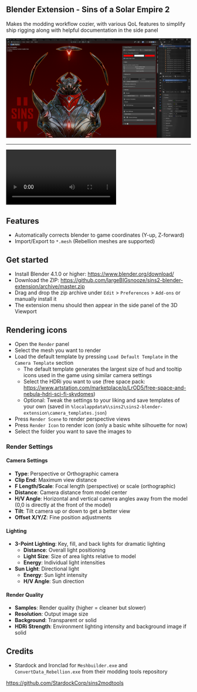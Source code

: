 ## Blender Extension - Sins of a Solar Empire 2


Makes the modding workflow cozier, with various QoL features to simplify ship rigging along with helpful documentation in the side panel

<img src="./blender_splash.png"></img>

<hr>
<video controls>
<source src="https://i.imgur.com/tmxPjsN.mp4" type="video/mp4">
</video>

## Features
- Automatically corrects blender to game coordinates (Y-up, Z-forward)
- Import/Export to `*.mesh` (Rebellion meshes are supported)

## Get started

- Install Blender 4.1.0 or higher: https://www.blender.org/download/
- Download the ZIP: https://github.com/largeBIGsnooze/sins2-blender-extension/archive/master.zip
- Drag and drop the zip archive under `Edit` > `Preferences` > `Add-ons` or manually install it
- The extension menu should then appear in the side panel of the 3D Viewport

## Rendering icons

- Open the `Render` panel
- Select the mesh you want to render
- Load the default template by pressing `Load Default Template` in the `Camera Template` section
    - The default template generates the largest size of hud and tooltip icons used in the game using similar camera settings
    - Select the HDRi you want to use
        (free space pack: https://www.artstation.com/marketplace/p/LrOD5/free-space-and-nebula-hdri-sci-fi-skydomes)
    - Optional: Tweak the settings to your liking and save templates of your own (saved in `%localappdata%\sins2\sins2-blender-extension\camera_templates.json`)
- Press `Render Scene` to render perspective views
- Press `Render Icon` to render icon (only a basic white silhouette for now)
- Select the folder you want to save the images to

### Render Settings

#### Camera Settings
- **Type**: Perspective or Orthographic camera
- **Clip End**: Maximum view distance
- **F Length/Scale**: Focal length (perspective) or scale (orthographic)
- **Distance**: Camera distance from model center
- **H/V Angle**: Horizontal and vertical camera angles away from the model (0,0 is directly at the front of the model)
- **Tilt**: Tilt camera up or down to get a better view
- **Offset X/Y/Z**: Fine position adjustments

#### Lighting
- **3-Point Lighting**: Key, fill, and back lights for dramatic lighting
  - **Distance**: Overall light positioning
  - **Light Size**: Size of area lights relative to model
  - **Energy**: Individual light intensities
- **Sun Light**: Directional light
  - **Energy**: Sun light intensity
  - **H/V Angle**: Sun direction

#### Render Quality
- **Samples**: Render quality (higher = cleaner but slower)
- **Resolution**: Output image size
- **Background**: Transparent or solid
- **HDRi Strength**: Environment lighting intensity and background image if solid

## Credits
- Stardock and Ironclad for `Meshbuilder.exe` and `ConvertData_Rebellion.exe` from their modding tools repository

https://github.com/StardockCorp/sins2modtools
